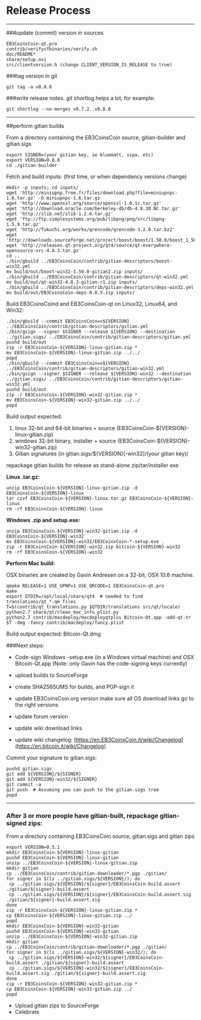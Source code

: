 Release Process
====================

* * *

###update (commit) version in sources


	EB3CoinsCoin-qt.pro
	contrib/verifysfbinaries/verify.sh
	doc/README*
	share/setup.nsi
	src/clientversion.h (change CLIENT_VERSION_IS_RELEASE to true)

###tag version in git

	git tag -a v0.8.0

###write release notes. git shortlog helps a lot, for example:

	git shortlog --no-merges v0.7.2..v0.8.0

* * *

##perform gitian builds

 From a directory containing the EB3CoinsCoin source, gitian-builder and gitian.sigs
  
	export SIGNER=(your gitian key, ie bluematt, sipa, etc)
	export VERSION=0.8.0
	cd ./gitian-builder

 Fetch and build inputs: (first time, or when dependency versions change)

	mkdir -p inputs; cd inputs/
	wget 'http://miniupnp.free.fr/files/download.php?file=miniupnpc-1.6.tar.gz' -O miniupnpc-1.6.tar.gz
	wget 'http://www.openssl.org/source/openssl-1.0.1c.tar.gz'
	wget 'http://download.oracle.com/berkeley-db/db-4.8.30.NC.tar.gz'
	wget 'http://zlib.net/zlib-1.2.6.tar.gz'
	wget 'ftp://ftp.simplesystems.org/pub/libpng/png/src/libpng-1.5.9.tar.gz'
	wget 'http://fukuchi.org/works/qrencode/qrencode-3.2.0.tar.bz2'
	wget 'http://downloads.sourceforge.net/project/boost/boost/1.50.0/boost_1_50_0.tar.bz2'
	wget 'http://releases.qt-project.org/qt4/source/qt-everywhere-opensource-src-4.8.3.tar.gz'
	cd ..
	./bin/gbuild ../EB3CoinsCoin/contrib/gitian-descriptors/boost-win32.yml
	mv build/out/boost-win32-1.50.0-gitian2.zip inputs/
	./bin/gbuild ../EB3CoinsCoin/contrib/gitian-descriptors/qt-win32.yml
	mv build/out/qt-win32-4.8.3-gitian-r1.zip inputs/
	./bin/gbuild ../EB3CoinsCoin/contrib/gitian-descriptors/deps-win32.yml
	mv build/out/EB3CoinsCoin-deps-0.0.5.zip inputs/

 Build EB3CoinsCoind and EB3CoinsCoin-qt on Linux32, Linux64, and Win32:
  
	./bin/gbuild --commit EB3CoinsCoin=v${VERSION} ../EB3CoinsCoin/contrib/gitian-descriptors/gitian.yml
	./bin/gsign --signer $SIGNER --release ${VERSION} --destination ../gitian.sigs/ ../EB3CoinsCoin/contrib/gitian-descriptors/gitian.yml
	pushd build/out
	zip -r EB3CoinsCoin-${VERSION}-linux-gitian.zip *
	mv EB3CoinsCoin-${VERSION}-linux-gitian.zip ../../
	popd
	./bin/gbuild --commit EB3CoinsCoin=v${VERSION} ../EB3CoinsCoin/contrib/gitian-descriptors/gitian-win32.yml
	./bin/gsign --signer $SIGNER --release ${VERSION}-win32 --destination ../gitian.sigs/ ../EB3CoinsCoin/contrib/gitian-descriptors/gitian-win32.yml
	pushd build/out
	zip -r EB3CoinsCoin-${VERSION}-win32-gitian.zip *
	mv EB3CoinsCoin-${VERSION}-win32-gitian.zip ../../
	popd

  Build output expected:

  1. linux 32-bit and 64-bit binaries + source (EB3CoinsCoin-${VERSION}-linux-gitian.zip)
  2. windows 32-bit binary, installer + source (EB3CoinsCoin-${VERSION}-win32-gitian.zip)
  3. Gitian signatures (in gitian.sigs/${VERSION}[-win32]/(your gitian key)/

repackage gitian builds for release as stand-alone zip/tar/installer exe

**Linux .tar.gz:**

	unzip EB3CoinsCoin-${VERSION}-linux-gitian.zip -d EB3CoinsCoin-${VERSION}-linux
	tar czvf EB3CoinsCoin-${VERSION}-linux.tar.gz EB3CoinsCoin-${VERSION}-linux
	rm -rf EB3CoinsCoin-${VERSION}-linux

**Windows .zip and setup.exe:**

	unzip EB3CoinsCoin-${VERSION}-win32-gitian.zip -d EB3CoinsCoin-${VERSION}-win32
	mv EB3CoinsCoin-${VERSION}-win32/EB3CoinsCoin-*-setup.exe .
	zip -r EB3CoinsCoin-${VERSION}-win32.zip bitcoin-${VERSION}-win32
	rm -rf EB3CoinsCoin-${VERSION}-win32

**Perform Mac build:**

  OSX binaries are created by Gavin Andresen on a 32-bit, OSX 10.6 machine.

	qmake RELEASE=1 USE_UPNP=1 USE_QRCODE=1 EB3CoinsCoin-qt.pro
	make
	export QTDIR=/opt/local/share/qt4  # needed to find translations/qt_*.qm files
	T=$(contrib/qt_translations.py $QTDIR/translations src/qt/locale)
	python2.7 share/qt/clean_mac_info_plist.py
	python2.7 contrib/macdeploy/macdeployqtplus Bitcoin-Qt.app -add-qt-tr $T -dmg -fancy contrib/macdeploy/fancy.plist

 Build output expected: Bitcoin-Qt.dmg

###Next steps:

* Code-sign Windows -setup.exe (in a Windows virtual machine) and
  OSX Bitcoin-Qt.app (Note: only Gavin has the code-signing keys currently)

* upload builds to SourceForge

* create SHA256SUMS for builds, and PGP-sign it

* update EB3CoinsCoin.org version
  make sure all OS download links go to the right versions

* update forum version

* update wiki download links

* update wiki changelog: [https://en.EB3CoinsCoin.it/wiki/Changelog](https://en.bitcoin.it/wiki/Changelog)

Commit your signature to gitian.sigs:

	pushd gitian.sigs
	git add ${VERSION}/${SIGNER}
	git add ${VERSION}-win32/${SIGNER}
	git commit -a
	git push  # Assuming you can push to the gitian.sigs tree
	popd

-------------------------------------------------------------------------

### After 3 or more people have gitian-built, repackage gitian-signed zips:

From a directory containing EB3CoinsCoin source, gitian.sigs and gitian zips

	export VERSION=0.5.1
	mkdir EB3CoinsCoin-${VERSION}-linux-gitian
	pushd EB3CoinsCoin-${VERSION}-linux-gitian
	unzip ../EB3CoinsCoin-${VERSION}-linux-gitian.zip
	mkdir gitian
	cp ../EB3CoinsCoin/contrib/gitian-downloader/*.pgp ./gitian/
	for signer in $(ls ../gitian.sigs/${VERSION}/); do
	 cp ../gitian.sigs/${VERSION}/${signer}/EB3CoinsCoin-build.assert ./gitian/${signer}-build.assert
	 cp ../gitian.sigs/${VERSION}/${signer}/EB3CoinsCoin-build.assert.sig ./gitian/${signer}-build.assert.sig
	done
	zip -r EB3CoinsCoin-${VERSION}-linux-gitian.zip *
	cp EB3CoinsCoin-${VERSION}-linux-gitian.zip ../
	popd
	mkdir EB3CoinsCoin-${VERSION}-win32-gitian
	pushd EB3CoinsCoin-${VERSION}-win32-gitian
	unzip ../EB3CoinsCoin-${VERSION}-win32-gitian.zip
	mkdir gitian
	cp ../EB3CoinsCoin/contrib/gitian-downloader/*.pgp ./gitian/
	for signer in $(ls ../gitian.sigs/${VERSION}-win32/); do
	 cp ../gitian.sigs/${VERSION}-win32/${signer}/EB3CoinsCoin-build.assert ./gitian/${signer}-build.assert
	 cp ../gitian.sigs/${VERSION}-win32/${signer}/EB3CoinsCoin-build.assert.sig ./gitian/${signer}-build.assert.sig
	done
	zip -r EB3CoinsCoin-${VERSION}-win32-gitian.zip *
	cp EB3CoinsCoin-${VERSION}-win32-gitian.zip ../
	popd

- Upload gitian zips to SourceForge
- Celebrate 
